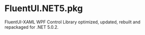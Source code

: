 # FluentUI.NET5.pkg
FluentUI-XAML WPF Control Library optimized, updated, rebuilt and repackaged for .NET 5.0.2.

